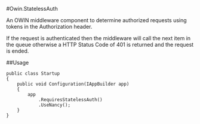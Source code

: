 #Owin.StatelessAuth

An OWIN middleware component to determine authorized requests using tokens in the Authorization header.

If the request is authenticated then the middleware will call the next item in the queue otherwise a HTTP Status Code of 401 is returned and the request is ended.

##Usage

	public class Startup
    {
        public void Configuration(IAppBuilder app)
        {
            app
                .RequiresStatelessAuth()
                .UseNancy();
        }
    }

